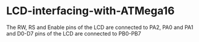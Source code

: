 # LCD-interfacing-with-ATMega16
The RW, RS and Enable pins of the LCD are connected to PA2, PA0 and PA1 and 
D0-D7 pins of the LCD are connected to PB0-PB7 

